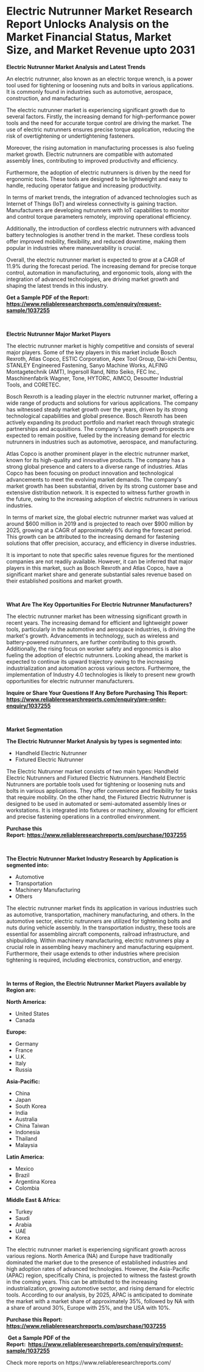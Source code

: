 <p><h1>Electric Nutrunner Market Research Report Unlocks Analysis on the Market Financial Status, Market Size, and Market Revenue upto 2031</h1></p><p><strong>Electric Nutrunner Market Analysis and Latest Trends</strong></p>
<p><p>An electric nutrunner, also known as an electric torque wrench, is a power tool used for tightening or loosening nuts and bolts in various applications. It is commonly found in industries such as automotive, aerospace, construction, and manufacturing.</p><p>The electric nutrunner market is experiencing significant growth due to several factors. Firstly, the increasing demand for high-performance power tools and the need for accurate torque control are driving the market. The use of electric nutrunners ensures precise torque application, reducing the risk of overtightening or undertightening fasteners.</p><p>Moreover, the rising automation in manufacturing processes is also fueling market growth. Electric nutrunners are compatible with automated assembly lines, contributing to improved productivity and efficiency.</p><p>Furthermore, the adoption of electric nutrunners is driven by the need for ergonomic tools. These tools are designed to be lightweight and easy to handle, reducing operator fatigue and increasing productivity.</p><p>In terms of market trends, the integration of advanced technologies such as Internet of Things (IoT) and wireless connectivity is gaining traction. Manufacturers are developing nutrunners with IoT capabilities to monitor and control torque parameters remotely, improving operational efficiency.</p><p>Additionally, the introduction of cordless electric nutrunners with advanced battery technologies is another trend in the market. These cordless tools offer improved mobility, flexibility, and reduced downtime, making them popular in industries where maneuverability is crucial.</p><p>Overall, the electric nutrunner market is expected to grow at a CAGR of 11.9% during the forecast period. The increasing demand for precise torque control, automation in manufacturing, and ergonomic tools, along with the integration of advanced technologies, are driving market growth and shaping the latest trends in this industry.</p></p>
<p><strong>Get a Sample PDF of the Report:&nbsp; <a href="https://www.reliableresearchreports.com/enquiry/request-sample/1037255">https://www.reliableresearchreports.com/enquiry/request-sample/1037255</a></strong></p>
<p>&nbsp;</p>
<p><strong>Electric Nutrunner Major Market Players</strong></p>
<p><p>The electric nutrunner market is highly competitive and consists of several major players. Some of the key players in this market include Bosch Rexroth, Atlas Copco, ESTIC Corporation, Apex Tool Group, Dai-ichi Dentsu, STANLEY Engineered Fastening, Sanyo Machine Works, ALFING Montagetechnik (AMT), Ingersoll Rand, Nitto Seiko, FEC Inc., Maschinenfabrik Wagner, Tone, HYTORC, AIMCO, Desoutter Industrial Tools, and CORETEC.</p><p>Bosch Rexroth is a leading player in the electric nutrunner market, offering a wide range of products and solutions for various applications. The company has witnessed steady market growth over the years, driven by its strong technological capabilities and global presence. Bosch Rexroth has been actively expanding its product portfolio and market reach through strategic partnerships and acquisitions. The company's future growth prospects are expected to remain positive, fueled by the increasing demand for electric nutrunners in industries such as automotive, aerospace, and manufacturing.</p><p>Atlas Copco is another prominent player in the electric nutrunner market, known for its high-quality and innovative products. The company has a strong global presence and caters to a diverse range of industries. Atlas Copco has been focusing on product innovation and technological advancements to meet the evolving market demands. The company's market growth has been substantial, driven by its strong customer base and extensive distribution network. It is expected to witness further growth in the future, owing to the increasing adoption of electric nutrunners in various industries.</p><p>In terms of market size, the global electric nutrunner market was valued at around $600 million in 2019 and is projected to reach over $900 million by 2025, growing at a CAGR of approximately 6% during the forecast period. This growth can be attributed to the increasing demand for fastening solutions that offer precision, accuracy, and efficiency in diverse industries.</p><p>It is important to note that specific sales revenue figures for the mentioned companies are not readily available. However, it can be inferred that major players in this market, such as Bosch Rexroth and Atlas Copco, have a significant market share and generate substantial sales revenue based on their established positions and market growth.</p></p>
<p>&nbsp;</p>
<p><strong>What Are The Key Opportunities For Electric Nutrunner Manufacturers?</strong></p>
<p><p>The electric nutrunner market has been witnessing significant growth in recent years. The increasing demand for efficient and lightweight power tools, particularly in the automotive and aerospace industries, is driving the market's growth. Advancements in technology, such as wireless and battery-powered nutrunners, are further contributing to this growth. Additionally, the rising focus on worker safety and ergonomics is also fueling the adoption of electric nutrunners. Looking ahead, the market is expected to continue its upward trajectory owing to the increasing industrialization and automation across various sectors. Furthermore, the implementation of Industry 4.0 technologies is likely to present new growth opportunities for electric nutrunner manufacturers.</p></p>
<p><strong>Inquire or Share Your Questions If Any Before Purchasing This Report: <a href="https://www.reliableresearchreports.com/enquiry/pre-order-enquiry/1037255">https://www.reliableresearchreports.com/enquiry/pre-order-enquiry/1037255</a></strong></p>
<p>&nbsp;</p>
<p><strong>Market Segmentation</strong></p>
<p><strong>The Electric Nutrunner Market Analysis by types is segmented into:</strong></p>
<p><ul><li>Handheld Electric Nutrunner</li><li>Fixtured Electric Nutrunner</li></ul></p>
<p><p>The Electric Nutrunner market consists of two main types: Handheld Electric Nutrunners and Fixtured Electric Nutrunners. Handheld Electric Nutrunners are portable tools used for tightening or loosening nuts and bolts in various applications. They offer convenience and flexibility for tasks that require mobility. On the other hand, the Fixtured Electric Nutrunner is designed to be used in automated or semi-automated assembly lines or workstations. It is integrated into fixtures or machinery, allowing for efficient and precise fastening operations in a controlled environment.</p></p>
<p><strong>Purchase this Report:&nbsp;<a href="https://www.reliableresearchreports.com/purchase/1037255">https://www.reliableresearchreports.com/purchase/1037255</a></strong></p>
<p>&nbsp;</p>
<p><strong>The Electric Nutrunner Market Industry Research by Application is segmented into:</strong></p>
<p><ul><li>Automotive</li><li>Transportation</li><li>Machinery Manufacturing</li><li>Others</li></ul></p>
<p><p>The electric nutrunner market finds its application in various industries such as automotive, transportation, machinery manufacturing, and others. In the automotive sector, electric nutrunners are utilized for tightening bolts and nuts during vehicle assembly. In the transportation industry, these tools are essential for assembling aircraft components, railroad infrastructure, and shipbuilding. Within machinery manufacturing, electric nutrunners play a crucial role in assembling heavy machinery and manufacturing equipment. Furthermore, their usage extends to other industries where precision tightening is required, including electronics, construction, and energy.</p></p>
<p>&nbsp;</p>
<p><strong>In terms of Region, the Electric Nutrunner Market Players available by Region are:</strong></p>
<p>
    <p> <strong> North America: </strong>
        <ul>
            <li>United States</li>
            <li>Canada</li>
        </ul>
        </p> 
    <p> <strong> Europe: </strong>
        <ul>
            <li>Germany</li>
            <li>France</li>
            <li>U.K.</li>
            <li>Italy</li>
            <li>Russia</li>
        </ul>
        </p> 
    <p> <strong> Asia-Pacific: </strong>
        <ul>
            <li>China</li>
            <li>Japan</li>
            <li>South Korea</li>
            <li>India</li>
            <li>Australia</li>
            <li>China Taiwan</li>
            <li>Indonesia</li>
            <li>Thailand</li>
            <li>Malaysia</li>
        </ul>
        </p> 
    <p> <strong> Latin America: </strong>
        <ul>
            <li>Mexico</li>
            <li>Brazil</li>
            <li>Argentina Korea</li>
            <li>Colombia</li>
        </ul>
        </p> 
    <p> <strong> Middle East & Africa: </strong>
        <ul>
            <li>Turkey</li>
            <li>Saudi</li>
            <li>Arabia</li>
            <li>UAE</li>
            <li>Korea</li>
        </ul>
    </p>
    </p>
<p><p>The electric nutrunner market is experiencing significant growth across various regions. North America (NA) and Europe have traditionally dominated the market due to the presence of established industries and high adoption rates of advanced technologies. However, the Asia-Pacific (APAC) region, specifically China, is projected to witness the fastest growth in the coming years. This can be attributed to the increasing industrialization, growing automotive sector, and rising demand for electric tools. According to our analysis, by 2025, APAC is anticipated to dominate the market with a market share of approximately 35%, followed by NA with a share of around 30%, Europe with 25%, and the USA with 10%.</p></p>
<p><strong>Purchase this Report: <a href="https://www.reliableresearchreports.com/purchase/1037255">https://www.reliableresearchreports.com/purchase/1037255</a></strong></p>
<p>&nbsp;<strong>Get a Sample PDF of the Report:&nbsp;&nbsp;<a href="https://www.reliableresearchreports.com/enquiry/request-sample/1037255">https://www.reliableresearchreports.com/enquiry/request-sample/1037255</a></strong></p>
<p><strong></strong></p>
<p>Check more reports on https://www.reliableresearchreports.com/</p>